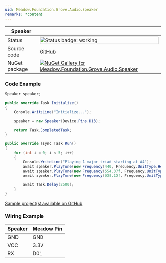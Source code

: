 ```yaml
---
uid: Meadow.Foundation.Grove.Audio.Speaker
remarks: *content
---
```


| Speaker | |
|--------|--------|
| Status | <img src="https://img.shields.io/badge/Working-brightgreen" style="width: auto; height: -webkit-fill-available;" alt="Status badge: working" /> |
| Source code | [GitHub](https://github.com/WildernessLabs/Meadow.Foundation.Grove/tree/main/Source/Speaker) |
| NuGet package | <a href="https://www.nuget.org/packages/Meadow.Foundation.Grove.Audio.Speaker/" target="_blank"><img src="https://img.shields.io/nuget/v/Meadow.Foundation.Grove.Audio.Speaker.svg?label=Meadow.Foundation.Grove.Audio.Speaker" alt="NuGet Gallery for Meadow.Foundation.Grove.Audio.Speaker" /></a> |

### Code Example

```csharp
Speaker speaker;

public override Task Initialize()
{
    Console.WriteLine("Initialize...");

    speaker = new Speaker(Device.Pins.D13);

    return Task.CompletedTask;
}

public override async Task Run()
{
    for (int i = 0; i < 5; i++)
    {
        Console.WriteLine("Playing A major triad starting at A4");
        await speaker.PlayTone(new Frequency(440, Frequency.UnitType.Hertz), TimeSpan.FromMilliseconds(500)); //A
        await speaker.PlayTone(new Frequency(554.37f, Frequency.UnitType.Hertz), TimeSpan.FromMilliseconds(500)); //C#
        await speaker.PlayTone(new Frequency(659.25f, Frequency.UnitType.Hertz), TimeSpan.FromMilliseconds(500)); //E

        await Task.Delay(2500);
    }
}

```

[Sample project(s) available on GitHub](https://github.com/WildernessLabs/Meadow.Foundation.Grove/tree/main/Source/Speaker/Sample/Speaker_Sample)

### Wiring Example

| Speaker | Meadow Pin |
|--------|------------|
| GND    | GND        |
| VCC    | 3.3V       |
| RX     | D01        |
